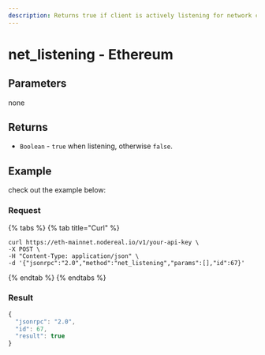 ```yaml
---
description: Returns true if client is actively listening for network connections.
---
```


# net\_listening - Ethereum

## Parameters

none

## Returns

* `Boolean` - `true` when listening, otherwise `false`.

## Example

check out the example below:

### Request

{% tabs %}
{% tab title="Curl" %}
```
curl https://eth-mainnet.nodereal.io/v1/your-api-key \
-X POST \
-H "Content-Type: application/json" \
-d '{"jsonrpc":"2.0","method":"net_listening","params":[],"id":67}'
```
{% endtab %}
{% endtabs %}

### Result

```javascript
{
  "jsonrpc": "2.0",
  "id": 67,
  "result": true
}
```

